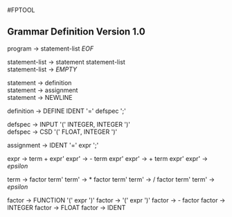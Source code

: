 #FPTOOL 
## Grammar Definition Version 1.0

program &rarr; statement-list _EOF_  

statement-list &rarr; statement statement-list  
statement-list &rarr; _EMPTY_    

statement &rarr; definition  
statement &rarr; assignment  
statement &rarr; NEWLINE

definition &rarr; DEFINE IDENT '=' defspec ';'    

defspec &rarr; INPUT '(' INTEGER, INTEGER ')'  
defspec &rarr; CSD '(' FLOAT, INTEGER ')'  

assignment &rarr; IDENT '=' expr ';'

expr &rarr; term + expr'
expr' &rarr; - term expr'
expr' &rarr; + term expr'
expr' &rarr; <i>epsilon</i>

term &rarr; factor term'
term' &rarr; * factor term'
term' &rarr; / factor term'
term' &rarr; <i>epsilon</i>

factor &rarr; FUNCTION '(' expr ')'
factor &rarr; '(' expr ')'
factor &rarr; - factor
factor &rarr; INTEGER
factor &rarr; FLOAT
factor &rarr; IDENT

